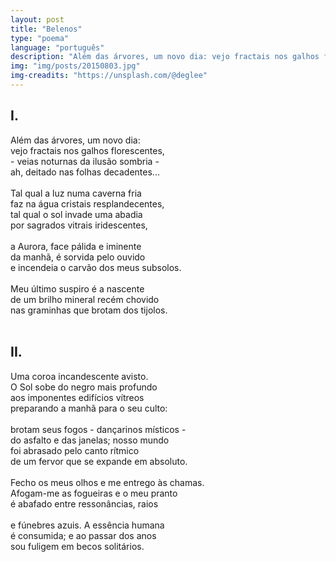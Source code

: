 ```yaml
---
layout: post
title: "Belenos"
type: "poema"
language: "português"
description: "Além das árvores, um novo dia: vejo fractais nos galhos florescentes, - veias noturnas da ilusão..."
img: "img/posts/20150803.jpg"
img-creadits: "https://unsplash.com/@deglee"
---
```


## I.<br>
Além das árvores, um novo dia:<br>
vejo fractais nos galhos florescentes,<br>
\- veias noturnas da ilusão sombria -<br>
ah, deitado nas folhas decadentes...<br>
<br>
Tal qual a luz numa caverna fria<br>
faz na água cristais resplandecentes,<br>
tal qual o sol invade uma abadia<br>
por sagrados vitrais iridescentes,<br>
<br>
a Aurora, face pálida e iminente<br>
da manhã, é sorvida pelo ouvido<br>
e incendeia o carvão dos meus subsolos.<br>
<br>
Meu último suspiro é a nascente<br>
de um brilho mineral recém chovido<br>
nas graminhas que brotam dos tijolos.<br>
<br>
## II.<br>
Uma coroa incandescente avisto.<br>
O Sol sobe do negro mais profundo<br>
aos imponentes edifícios vítreos<br>
preparando a manhã para o seu culto:<br>
<br>
brotam seus fogos - dançarinos místicos -<br>
do asfalto e das janelas; nosso mundo<br>
foi abrasado pelo canto rítmico<br>
de um fervor que se expande em absoluto.<br>
<br>
Fecho os meus olhos e me entrego às chamas.<br>
Afogam-me as fogueiras e o meu pranto<br>
é abafado entre ressonâncias, raios<br>
<br>
e fúnebres azuis. A essência humana<br>
é consumida; e ao passar dos anos<br>
sou fuligem em becos solitários.
